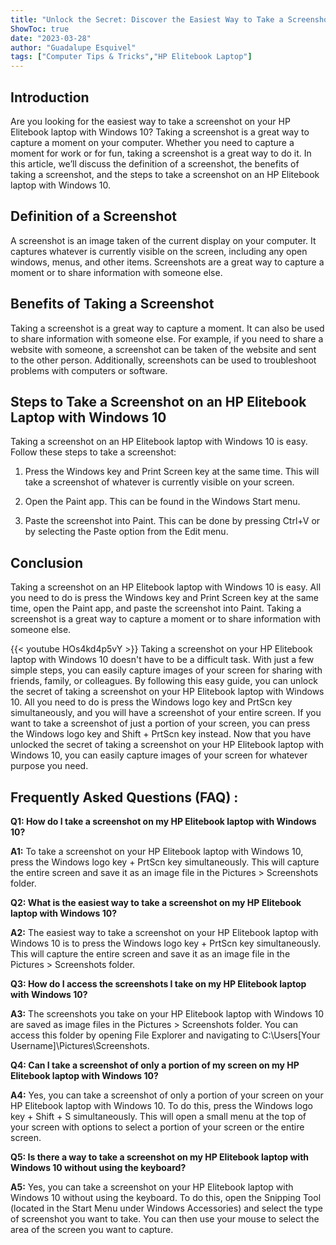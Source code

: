 ```yaml
---
title: "Unlock the Secret: Discover the Easiest Way to Take a Screenshot on Your HP Elitebook Laptop with Windows 10!"
ShowToc: true 
date: "2023-03-28"
author: "Guadalupe Esquivel" 
tags: ["Computer Tips & Tricks","HP Elitebook Laptop"]
---
```

## Introduction
Are you looking for the easiest way to take a screenshot on your HP Elitebook laptop with Windows 10? Taking a screenshot is a great way to capture a moment on your computer. Whether you need to capture a moment for work or for fun, taking a screenshot is a great way to do it. In this article, we’ll discuss the definition of a screenshot, the benefits of taking a screenshot, and the steps to take a screenshot on an HP Elitebook laptop with Windows 10. 

## Definition of a Screenshot
A screenshot is an image taken of the current display on your computer. It captures whatever is currently visible on the screen, including any open windows, menus, and other items. Screenshots are a great way to capture a moment or to share information with someone else.

## Benefits of Taking a Screenshot
Taking a screenshot is a great way to capture a moment. It can also be used to share information with someone else. For example, if you need to share a website with someone, a screenshot can be taken of the website and sent to the other person. Additionally, screenshots can be used to troubleshoot problems with computers or software.

## Steps to Take a Screenshot on an HP Elitebook Laptop with Windows 10
Taking a screenshot on an HP Elitebook laptop with Windows 10 is easy. Follow these steps to take a screenshot:

1. Press the Windows key and Print Screen key at the same time. This will take a screenshot of whatever is currently visible on your screen.

2. Open the Paint app. This can be found in the Windows Start menu.

3. Paste the screenshot into Paint. This can be done by pressing Ctrl+V or by selecting the Paste option from the Edit menu.

## Conclusion
Taking a screenshot on an HP Elitebook laptop with Windows 10 is easy. All you need to do is press the Windows key and Print Screen key at the same time, open the Paint app, and paste the screenshot into Paint. Taking a screenshot is a great way to capture a moment or to share information with someone else.

{{< youtube HOs4kd4p5vY >}} 
Taking a screenshot on your HP Elitebook laptop with Windows 10 doesn't have to be a difficult task. With just a few simple steps, you can easily capture images of your screen for sharing with friends, family, or colleagues. By following this easy guide, you can unlock the secret of taking a screenshot on your HP Elitebook laptop with Windows 10. All you need to do is press the Windows logo key and PrtScn key simultaneously, and you will have a screenshot of your entire screen. If you want to take a screenshot of just a portion of your screen, you can press the Windows logo key and Shift + PrtScn key instead. Now that you have unlocked the secret of taking a screenshot on your HP Elitebook laptop with Windows 10, you can easily capture images of your screen for whatever purpose you need.

## Frequently Asked Questions (FAQ) :
**Q1: How do I take a screenshot on my HP Elitebook laptop with Windows 10?**

**A1:** To take a screenshot on your HP Elitebook laptop with Windows 10, press the Windows logo key + PrtScn key simultaneously. This will capture the entire screen and save it as an image file in the Pictures > Screenshots folder.

**Q2: What is the easiest way to take a screenshot on my HP Elitebook laptop with Windows 10?**

**A2:** The easiest way to take a screenshot on your HP Elitebook laptop with Windows 10 is to press the Windows logo key + PrtScn key simultaneously. This will capture the entire screen and save it as an image file in the Pictures > Screenshots folder.

**Q3: How do I access the screenshots I take on my HP Elitebook laptop with Windows 10?**

**A3:** The screenshots you take on your HP Elitebook laptop with Windows 10 are saved as image files in the Pictures > Screenshots folder. You can access this folder by opening File Explorer and navigating to C:\Users\[Your Username]\Pictures\Screenshots.

**Q4: Can I take a screenshot of only a portion of my screen on my HP Elitebook laptop with Windows 10?**

**A4:** Yes, you can take a screenshot of only a portion of your screen on your HP Elitebook laptop with Windows 10. To do this, press the Windows logo key + Shift + S simultaneously. This will open a small menu at the top of your screen with options to select a portion of your screen or the entire screen.

**Q5: Is there a way to take a screenshot on my HP Elitebook laptop with Windows 10 without using the keyboard?**

**A5:** Yes, you can take a screenshot on your HP Elitebook laptop with Windows 10 without using the keyboard. To do this, open the Snipping Tool (located in the Start Menu under Windows Accessories) and select the type of screenshot you want to take. You can then use your mouse to select the area of the screen you want to capture.




